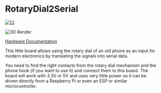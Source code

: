 # RotaryDial2Serial

[![CI](https://github.com/Qeteshpony/RotaryDial2Serial/actions/workflows/ci.yml/badge.svg?branch=main)](https://github.com/Qeteshpony/RotaryDial2Serial/actions/workflows/ci.yml)

![3D Render](https://qeteshpony.github.io/RotaryDial2Serial/3D/RotaryDial2Serial-3D_top.png)

[Hardware Documentation](https://qeteshpony.github.io/RotaryDial2Serial)

This little board allows using the rotary dial of an old phone as an input for modern electronics by translating the signals into serial data.

You need to find the right contacts from the rotary dial mechanism and the phone hook (if you want to use it) and connect them to this board. The board will work with 3.3V or 5V and uses very little power so it can be driven directly from a Raspberry Pi or even an ESP or similar microcontroller.
